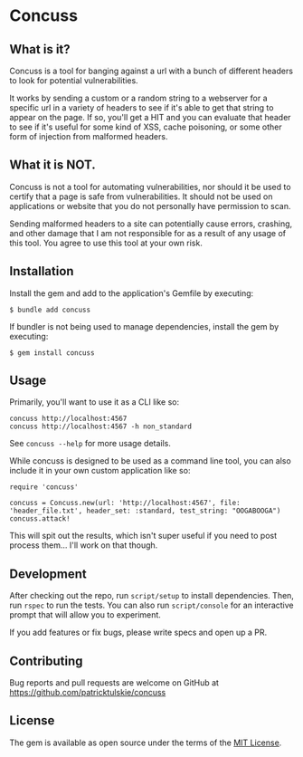 # Concuss

## What is it?

Concuss is a tool for banging against a url with a bunch of different headers to look for potential vulnerabilities.

It works by sending a custom or a random string to a webserver for a specific url in a variety of headers to see if it's able to get that string to appear on the page. If so, you'll get a HIT and you can evaluate that header to see if it's useful for some kind of XSS, cache poisoning, or some other form of injection from malformed headers.

## What it is NOT.

Concuss is not a tool for automating vulnerabilities, nor should it be used to certify that a page is safe from vulnerabilities. It should not be used on applications or website that you do not personally have permission to scan.

Sending malformed headers to a site can potentially cause errors, crashing, and other damage that I am not responsible for as a result of any usage of this tool. You agree to use this tool at your own risk.

## Installation

Install the gem and add to the application's Gemfile by executing:

    $ bundle add concuss

If bundler is not being used to manage dependencies, install the gem by executing:

    $ gem install concuss

## Usage

Primarily, you'll want to use it as a CLI like so:

```
concuss http://localhost:4567
concuss http://localhost:4567 -h non_standard
```

See `concuss --help` for more usage details.

While concuss is designed to be used as a command line tool, you can also include it in your own custom application like so:

```
require 'concuss'

concuss = Concuss.new(url: 'http://localhost:4567', file: 'header_file.txt', header_set: :standard, test_string: "OOGABOOGA")
concuss.attack!
```

This will spit out the results, which isn't super useful if you need to post process them... I'll work on that though.

## Development

After checking out the repo, run `script/setup` to install dependencies. Then, run `rspec` to run the tests. You can also run `script/console` for an interactive prompt that will allow you to experiment.

If you add features or fix bugs, please write specs and open up a PR.

## Contributing

Bug reports and pull requests are welcome on GitHub at https://github.com/patricktulskie/concuss

## License

The gem is available as open source under the terms of the [MIT License](https://opensource.org/licenses/MIT).
